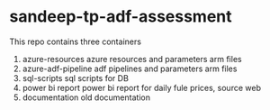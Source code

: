 # sandeep-tp-adf-assessment

This repo contains three containers 
  1. azure-resources
     azure resources and parameters arm files
  2. azure-adf-pipeline
     adf pipelines and parameters arm files
  3. sql-scripts 
     sql scripts for DB
  4. power bi report
     power bi report for daily fule prices, source web
  5. documentation
     old documentation
  
